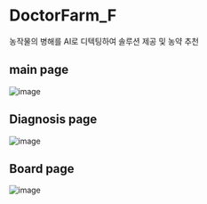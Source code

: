 # DoctorFarm_F
<p>농작물의 병해를 AI로 디텍팅하여 솔루션 제공 및 농약 추천</p>

## main page
![image](https://user-images.githubusercontent.com/104333938/204974756-9dd00a8e-4d77-4646-95a2-0af707bd951e.png)

## Diagnosis page
![image](https://user-images.githubusercontent.com/104333938/204974949-797c3c39-92ea-44fb-a1a0-741cdfebe783.png)

## Board page
![image](https://user-images.githubusercontent.com/104333938/204975042-7d087044-27b1-4e28-b2eb-3be1489d899e.png)


